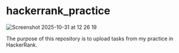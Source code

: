 # hackerrank_practice

![Screenshot 2025-10-31 at 12 26 19](https://github.com/user-attachments/assets/ed7ced4d-72e6-4467-9e6c-fa51fe9a9ef3)

The purpose of this repository is to upload tasks from my practice in HackerRank.

